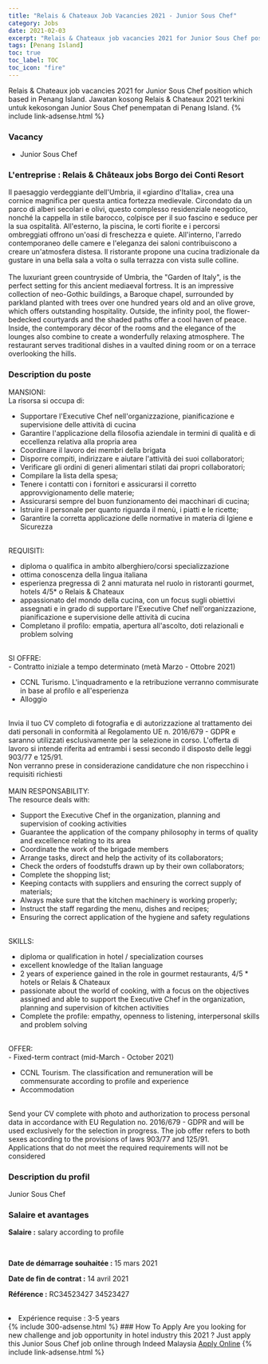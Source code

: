```yaml
---
title: "Relais & Chateaux Job Vacancies 2021 - Junior Sous Chef" 
category: Jobs 
date: 2021-02-03 
excerpt: "Relais & Chateaux job vacancies 2021 for Junior Sous Chef position which based in Penang Island. Jawatan kosong Relais & Chateaux 2021 terkini untuk kekosongan Junior Sous Chef penempatan di Penang Island" 
tags: [Penang Island] 
toc: true 
toc_label: TOC 
toc_icon: "fire" 
--- 
```


Relais & Chateaux job vacancies 2021 for Junior Sous Chef position which based in Penang Island. Jawatan kosong Relais & Chateaux 2021 terkini untuk kekosongan Junior Sous Chef penempatan di Penang Island. 
{% include link-adsense.html %} 
### Vacancy 
- Junior Sous Chef 
<div><div><div><h3><b>L'entreprise : </b><b>Relais &amp; Ch&#226;teaux jobs Borgo dei Conti Resort</b></h3>
<div>Il paesaggio verdeggiante dell'Umbria, il &#171;giardino d'Italia&#187;, crea una cornice magnifica per questa antica fortezza medievale. Circondato da un parco di alberi secolari e olivi, questo complesso residenziale neogotico, nonch&#233; la cappella in stile barocco, colpisce per il suo fascino e seduce per la sua ospitalit&#224;. All'esterno, la piscina, le corti fiorite e i percorsi ombreggiati offrono un'oasi di freschezza e quiete. All'interno, l'arredo contemporaneo delle camere e l'eleganza dei saloni contribuiscono a creare un'atmosfera distesa. Il ristorante propone una cucina tradizionale da gustare in una bella sala a volta o sulla terrazza con vista sulle colline.<br>
<br>
The luxuriant green countryside of Umbria, the "Garden of Italy", is the perfect setting for this ancient mediaeval fortress. It is an impressive collection of neo-Gothic buildings, a Baroque chapel, surrounded by parkland planted with trees over one hundred years old and an olive grove, which offers outstanding hospitality. Outside, the infinity pool, the flower-bedecked courtyards and the shaded paths offer a cool haven of peace. Inside, the contemporary d&#233;cor of the rooms and the elegance of the lounges also combine to create a wonderfully relaxing atmosphere. The restaurant serves traditional dishes in a vaulted dining room or on a terrace overlooking the hills.
</div></div><div></div><div><h3><b>Description du poste</b></h3>
<div>MANSIONI:<br>
La risorsa si occupa di:<br>
<ul><li>Supportare l'Executive Chef nell'organizzazione, pianificazione e supervisione delle attivit&#224; di cucina</li><li>Garantire l'applicazione della filosofia aziendale in termini di qualit&#224; e di eccellenza relativa alla propria area</li><li>Coordinare il lavoro dei membri della brigata</li><li>Disporre compiti, indirizzare e aiutare l'attivit&#224; dei suoi collaboratori;</li><li>Verificare gli ordini di generi alimentari stilati dai propri collaboratori;</li><li>Compilare la lista della spesa;</li><li>Tenere i contatti con i fornitori e assicurarsi il corretto approvvigionamento delle materie;
</li><li>Assicurarsi sempre del buon funzionamento dei macchinari di cucina;</li><li>Istruire il personale per quanto riguarda il men&#249;, i piatti e le ricette;</li><li>Garantire la corretta applicazione delle normative in materia di Igiene e Sicurezza</li></ul><br>
REQUISITI:<br>
<ul><li>diploma o qualifica in ambito alberghiero/corsi specializzazione</li><li>ottima conoscenza della lingua italiana
</li><li>esperienza pregressa di 2 anni maturata nel ruolo in ristoranti gourmet, hotels 4/5* o Relais &amp; Chateaux</li><li>appassionato del mondo della cucina, con un focus sugli obiettivi assegnati e in grado di supportare l'Executive Chef nell'organizzazione, pianificazione e supervisione delle attivit&#224; di cucina</li><li>Completano il profilo: empatia, apertura all'ascolto, doti relazionali e problem solving
</li></ul><br>
SI OFFRE:<br>
- Contratto iniziale a tempo determinato (met&#224; Marzo - Ottobre 2021)
<br>
<ul><li>CCNL Turismo. L'inquadramento e la retribuzione verranno commisurate in base al profilo e all'esperienza</li><li>Alloggio</li></ul><br>
Invia il tuo CV completo di fotografia e di autorizzazione al trattamento dei dati personali in conformit&#224; al Regolamento UE n. 2016/679 - GDPR e saranno utilizzati esclusivamente per la selezione in corso. L'offerta di lavoro si intende riferita ad entrambi i sessi secondo il disposto delle leggi 903/77 e 125/91.<br>
Non verranno prese in considerazione candidature che non rispecchino i requisiti richiesti<br>
<br>
MAIN RESPONSABILITY:<br>
The resource deals with:<br>
<ul><li>Support the Executive Chef in the organization, planning and supervision of cooking activities</li><li>Guarantee the application of the company philosophy in terms of quality and excellence relating to its area</li><li>Coordinate the work of the brigade members</li><li>Arrange tasks, direct and help the activity of its collaborators;</li><li>Check the orders of foodstuffs drawn up by their own collaborators;</li><li>Complete the shopping list;</li><li>Keeping contacts with suppliers and ensuring the correct supply of materials;</li><li>Always make sure that the kitchen machinery is working properly;</li><li>Instruct the staff regarding the menu, dishes and recipes;</li><li>Ensuring the correct application of the hygiene and safety regulations</li></ul><br>
SKILLS:<br>
<ul><li>diploma or qualification in hotel / specialization courses</li><li>excellent knowledge of the Italian language</li><li>2 years of experience gained in the role in gourmet restaurants, 4/5 * hotels or Relais &amp; Chateaux</li><li>passionate about the world of cooking, with a focus on the objectives assigned and able to support the Executive Chef in the organization, planning and supervision of kitchen activities</li><li>Complete the profile: empathy, openness to listening, interpersonal skills and problem solving</li></ul><br>
OFFER:<br>
- Fixed-term contract (mid-March - October 2021)
<br>
<ul><li>CCNL Tourism. The classification and remuneration will be commensurate according to profile and experience
</li><li>Accommodation</li></ul><br>
Send your CV complete with photo and authorization to process personal data in accordance with EU Regulation no. 2016/679 - GDPR and will be used exclusively for the selection in progress. The job offer refers to both sexes according to the provisions of laws 903/77 and 125/91.<br>
Applications that do not meet the required requirements will not be considered
</div></div><div><h3><b>Description du profil</b></h3>
Junior Sous Chef
</div><div><h3><b>Salaire et avantages</b></h3>
<p><b>Salaire :</b> salary according to profile<br>
</p></div><div><br>
<p><b>Date de d&#233;marrage souhait&#233;e :</b> 15 mars 2021</p>
<p><b>Date de fin de contrat :</b> 14 avril 2021</p>
<p><b>R&#233;f&#233;rence :</b> RC34523427 34523427</p></div></div>
<br><div></div><li>Exp&#233;rience requise : 3-5 years</li></div> 
{% include 300-adsense.html %} 
### How To Apply 
Are you looking for new challenge and job opportunity in hotel industry this 2021 ?
Just apply this Junior Sous Chef job online through Indeed Malaysia 
<a href="https://malaysia.indeed.com/viewjob?jk=72af91ff513f1c40" class="btn btn--info" target="_blank" rel="nofollow noopenner">Apply Online</a> 
{% include link-adsense.html %} 